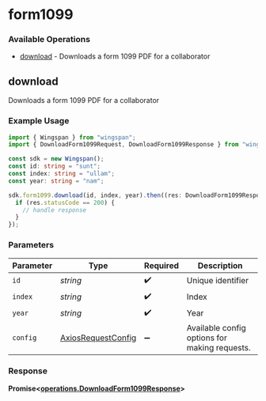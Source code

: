 # form1099

### Available Operations

* [download](#download) - Downloads a form 1099 PDF for a collaborator

## download

Downloads a form 1099 PDF for a collaborator

### Example Usage

```typescript
import { Wingspan } from "wingspan";
import { DownloadForm1099Request, DownloadForm1099Response } from "wingspan/dist/sdk/models/operations";

const sdk = new Wingspan();
const id: string = "sunt";
const index: string = "ullam";
const year: string = "nam";

sdk.form1099.download(id, index, year).then((res: DownloadForm1099Response) => {
  if (res.statusCode == 200) {
    // handle response
  }
});
```

### Parameters

| Parameter                                                    | Type                                                         | Required                                                     | Description                                                  |
| ------------------------------------------------------------ | ------------------------------------------------------------ | ------------------------------------------------------------ | ------------------------------------------------------------ |
| `id`                                                         | *string*                                                     | :heavy_check_mark:                                           | Unique identifier                                            |
| `index`                                                      | *string*                                                     | :heavy_check_mark:                                           | Index                                                        |
| `year`                                                       | *string*                                                     | :heavy_check_mark:                                           | Year                                                         |
| `config`                                                     | [AxiosRequestConfig](https://axios-http.com/docs/req_config) | :heavy_minus_sign:                                           | Available config options for making requests.                |


### Response

**Promise<[operations.DownloadForm1099Response](../../models/operations/downloadform1099response.md)>**

